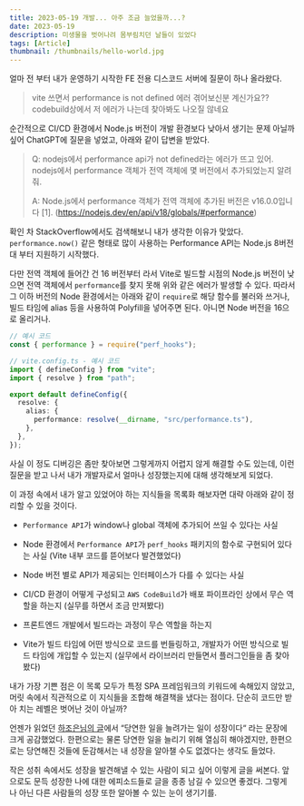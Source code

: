 ```yaml
---
title: 2023-05-19 개발... 아주 조금 늘었을까...?
date: 2023-05-19
description: 미생물을 벗어나려 몸부림치던 날들이 있었다
tags: [Article]
thumbnail: /thumbnails/hello-world.jpg
---
```


얼마 전 부터 내가 운영하기 시작한 FE 전용 디스코드 서버에 질문이 하나 올라왔다.

> vite 쓰면서 performance is not defined 에러 겪어보신분 계신가요?? codebuild상에서 저 에러가 나는데 찾아봐도 나오질 않네요

순간적으로 CI/CD 환경에서 Node.js 버전이 개발 환경보다 낮아서 생기는 문제 아닐까 싶어 ChatGPT에 질문을 넣었고, 아래와 같이 답변을 받았다.

> Q: nodejs에서 performance api가 not defined라는 에러가 뜨고 있어. nodejs에서 performance 객체가 전역 객체에 몇 버전에서 추가되었는지 알려줘.
>
> A: Node.js에서 performance 객체가 전역 객체에 추가된 버전은 v16.0.0입니다​ [1​]. (https://nodejs.dev/en/api/v18/globals/#performance)

확인 차 StackOverflow에서도 검색해보니 내가 생각한 이유가 맞았다. `performance.now()` 같은 형태로 많이 사용하는 Performance API는 Node.js 8버전 대 부터 지원하기 시작했다.

다만 전역 객체에 들어간 건 16 버전부터 라서 Vite로 빌드할 시점의 Node.js 버전이 낮으면 전역 객체에서 `performance`를 찾지 못해 위와 같은 에러가 발생할 수 있다. 따라서 그 이하 버전의 Node 환경에서는 아래와 같이 `require`로 해당 함수를 불러와 쓰거나, 빌드 타임에 alias 등을 사용하여 Polyfill을 넣어주면 된다. 아니면 Node 버전을 16으로 올리거나.

```ts
// 예시 코드
const { performance } = require("perf_hooks");
```

```ts
// vite.config.ts - 예시 코드
import { defineConfig } from "vite";
import { resolve } from "path";

export default defineConfig({
  resolve: {
    alias: {
      performance: resolve(__dirname, "src/performance.ts"),
    },
  },
});
```

사실 이 정도 디버깅은 좀만 찾아보면 그렇게까지 어렵지 않게 해결할 수도 있는데, 이런 질문을 받고 나서 내가 개발자로서 얼마나 성장했는지에 대해 생각해보게 되었다.

이 과정 속에서 내가 알고 있었어야 하는 지식들을 목록화 해보자면 대략 아래와 같이 정리할 수 있을 것이다.

- `Performance API`가 window나 global 객체에 추가되어 쓰일 수 있다는 사실

- Node 환경에서 `Performance API`가 `perf_hooks` 패키지의 함수로 구현되어 있다는 사실 (Vite 내부 코드를 뜯어보다 발견했었다)

- Node 버전 별로 API가 제공되는 인터페이스가 다를 수 있다는 사실

- CI/CD 환경이 어떻게 구성되고 `AWS CodeBuild`가 배포 파이프라인 상에서 무슨 역할을 하는지 (실무를 하면서 조금 만져봤다)

- 프론트엔드 개발에서 빌드라는 과정이 무슨 역할을 하는지

- Vite가 빌드 타임에 어떤 방식으로 코드를 번들링하고, 개발자가 어떤 방식으로 빌드 타임에 개입할 수 있는지 (실무에서 라이브러리 만들면서 플러그인들을 좀 찾아봤다)

내가 가장 기쁜 점은 이 목록 모두가 특정 SPA 프레임워크의 키워드에 속해있지 않았고, 머릿 속에서 직관적으로 이 지식들을 조합해 해결책을 냈다는 점이다. 단순히 코드만 받아 치는 레벨은 벗어난 것이 아닐까?

언젠가 읽었던 [하조은님의 글](https://hajoeun.com/2024/a-matter-of-course)에서 “당연한 일을 늘려가는 일이 성장이다“ 라는 문장에 크게 공감했었다. 한편으로는 물론 당연한 일을 늘리기 위해 열심히 해야겠지만, 한편으로는 당연해진 것들에 둔감해서는 내 성장을 알아챌 수도 없겠다는 생각도 들었다.

작은 성취 속에서도 성장을 발견해낼 수 있는 사람이 되고 싶어 이렇게 글을 써본다. 앞으로도 문득 성장한 나에 대한 에피소드들로 글을 종종 남길 수 있으면 좋겠다. 그렇게 나 아닌 다른 사람들의 성장 또한 알아볼 수 있는 눈이 생기기를.
